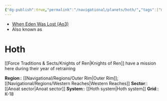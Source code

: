 ```yaml
---
{"dg-publish":true,"permalink":"/navigational/planets/hoth/","tags":["map","outerrim","western","anoat","retraining","unfinished","planet"]}
---
```


- [When Eden Was Lost (Ao3)](https://archiveofourown.org/works/19334440/chapters/45992584)
- Also known as 
# Hoth

[[Force Traditions & Sects/Knights of Ren\|Knights of Ren]] have a mission here during their year of retraining

**Region**::  [[Navigational/Regions/Outer Rim\|Outer Rim]]; [[Navigational/Regions/Western Reaches\|Western Reaches]]
**Sector**::  [[Anoat sector\|Anoat sector]]
**System**::  [[Hoth system\|Hoth system]]
**Grid**::  K-18